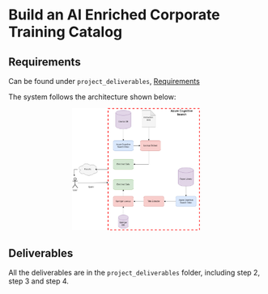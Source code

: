 # Build an AI Enriched Corporate Training Catalog

## Requirements

Can be found under `project_deliverables`, [Requirements](https://github.com/dpalmasan/udacity-knowledge-mining/blob/master/project_deliverables/Step1_Requirements.docx)

The system follows the architecture shown below:

<p align="center">
<img style="width: 50%; height: 50%" src="https://raw.githubusercontent.com/dpalmasan/udacity-knowledge-mining/master/project_deliverables/Step1_Architecture.png">
</p>

## Deliverables

All the deliverables are in the `project_deliverables` folder, including step 2, step 3 and step 4.

